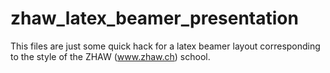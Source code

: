 zhaw_latex_beamer_presentation
==============================

This files are just some quick hack for a latex beamer layout corresponding to the style of the ZHAW (www.zhaw.ch) school.
